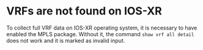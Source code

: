 # VRFs are not found on IOS-XR

To collect full VRF data on IOS-XR operating system, it is necessary to have
enabled the MPLS package. Without it, the command `show vrf all detail` does
not work and it is marked as invalid input.
